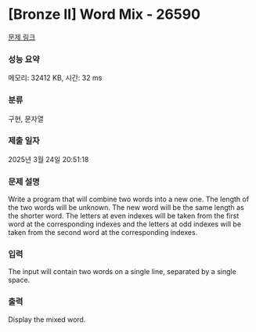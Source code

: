 # [Bronze II] Word Mix - 26590 

[문제 링크](https://www.acmicpc.net/problem/26590) 

### 성능 요약

메모리: 32412 KB, 시간: 32 ms

### 분류

구현, 문자열

### 제출 일자

2025년 3월 24일 20:51:18

### 문제 설명

<p>Write a program that will combine two words into a new one. The length of the two words will be unknown. The new word will be the same length as the shorter word. The letters at even indexes will be taken from the first word at the corresponding indexes and the letters at odd indexes will be taken from the second word at the corresponding indexes.</p>

### 입력 

 <p>The input will contain two words on a single line, separated by a single space.</p>

### 출력 

 <p>Display the mixed word.</p>

